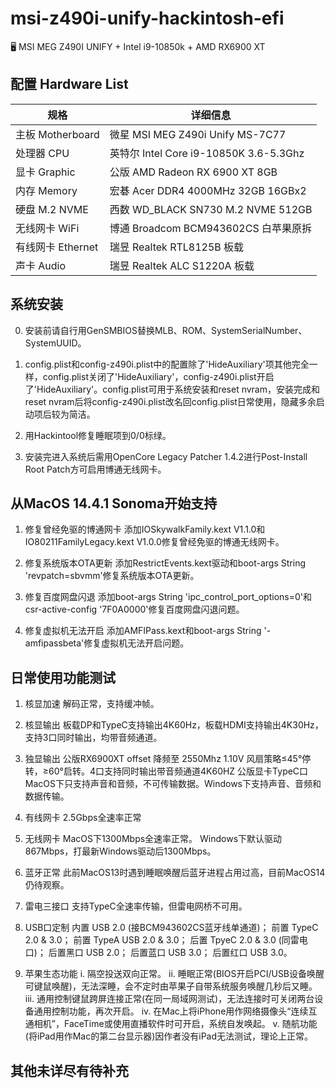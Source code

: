 # msi-z490i-unify-hackintosh-efi
🖥 MSI MEG Z490I UNIFY + Intel i9-10850k + AMD RX6900 XT

## 配置 Hardware List
 规格     | 详细信息
 ---------|--------
 主板 Motherboard | 微星 MSI MEG Z490i Unify MS-7C77
 处理器 CPU       | 英特尔 Intel Core i9-10850K 3.6-5.3Ghz
 显卡 Graphic     | 公版 AMD Radeon RX 6900 XT 8GB
 内存 Memory      | 宏碁 Acer DDR4 4000MHz 32GB 16GBx2
 硬盘 M.2 NVME    | 西数 WD_BLACK SN730 M.2 NVME 512GB
 无线网卡 WiFi     | 博通 Broadcom BCM943602CS 白苹果原拆
 有线网卡 Ethernet | 瑞昱 Realtek RTL8125B 板载
 声卡 Audio        | 瑞昱 Realtek ALC S1220A 板载

## 系统安装
0. 安装前请自行用GenSMBIOS替换MLB、ROM、SystemSerialNumber、SystemUUID。

1. config.plist和config-z490i.plist中的配置除了'HideAuxiliary'项其他完全一样，config.plist关闭了'HideAuxiliary'，config-z490i.plist开启了'HideAuxiliary'。config.plist可用于系统安装和reset nvram，安装完成和reset nvram后将config-z490i.plist改名回config.plist日常使用，隐藏多余启动项后较为简洁。

2. 用Hackintool修复睡眠项到0/0标绿。

3. 安装完进入系统后需用OpenCore Legacy Patcher 1.4.2进行Post-Install Root Patch方可启用博通无线网卡。


## 从MacOS 14.4.1 Sonoma开始支持
1. 修复曾经免驱的博通网卡
添加IOSkywalkFamily.kext V1.1.0和IO80211FamilyLegacy.kext V1.0.0修复曾经免驱的博通无线网卡。

2. 修复系统版本OTA更新
添加RestrictEvents.kext驱动和boot-args String 'revpatch=sbvmm'修复系统版本OTA更新。

3. 修复百度网盘闪退
添加boot-args String 'ipc_control_port_options=0'和csr-active-config '7F0A0000'修复百度网盘闪退问题。

4. 修复虚拟机无法开启
添加AMFIPass.kext和boot-args String '-amfipassbeta'修复虚拟机无法开启问题。
 
## 日常使用功能测试
1. 核显加速
解码正常，支持缓冲帧。

2. 核显输出
板载DP和TypeC支持输出4K60Hz，板载HDMI支持输出4K30Hz，支持3口同时输出，均带音频通道。

3. 独显输出
公版RX6900XT offset 降频至 2550Mhz 1.10V
风扇策略≤45°停转，≥60°启转。4口支持同时输出带音频通道4K60HZ
公版显卡TypeC口MacOS下只支持声音和音频，不可传输数据。Windows下支持声音、音频和数据传输。

5. 有线网卡
2.5Gbps全速率正常

6. 无线网卡
MacOS下1300Mbps全速率正常。
Windows下默认驱动867Mbps，打最新Windows驱动后1300Mbps。

7. 蓝牙正常
此前MacOS13时遇到睡眠唤醒后蓝牙进程占用过高，目前MacOS14仍待观察。

8. 雷电三接口
支持TypeC全速率传输，但雷电网桥不可用。

9. USB口定制
内置 USB 2.0 (接BCM943602CS蓝牙线单通道)；
前置 TypeC 2.0 & 3.0；
前置 TypeA USB 2.0 & 3.0；
后置 TpyeC 2.0 & 3.0 (同雷电口)；
后置黑口 USB 2.0；
后置蓝口 USB 3.0；
后置红口 USB 3.0。

10. 苹果生态功能
i. 隔空投送双向正常。
ii. 睡眠正常(BIOS开启PCI/USB设备唤醒可键鼠唤醒)，无法深睡，会不定时由苹果子自带系统服务唤醒几秒后又睡。
iii. 通用控制键鼠跨屏连接正常(在同一局域网测试)，无法连接时可关闭两台设备通用控制功能，再次开启。
iv. 在Mac上将iPhone用作网络摄像头“连续互通相机”，FaceTime或使用直播软件时可开启，系统自发唤起。
v. 随航功能(将iPad用作Mac的第二台显示器)因作者没有iPad无法测试，理论上正常。



## 其他未详尽有待补充

